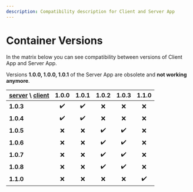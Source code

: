 ```yaml
---
description: Compatibility description for Client and Server App
---
```


# Container Versions

In the matrix below you can see compatibility between versions of Client App and Server App. 

Versions **1.0.0, 1.0.0, 1.0.1** of the Server App are obsolete and **not working anymore**.

| [server](informations.md) \ [client](client-app.md) | **1.0.0** | 1.0.1 | 1.0.2 | 1.0.3 | 1.1.0 |
| :--- | :---: | :---: | :---: | :---: | :---: |
| **1.0.3** | ✔️ | ✔️ | ❌ | ❌ | ❌ |
| **1.0.4** | ✔️ | ✔️ | ❌ | ❌ | ❌ |
| **1.0.5** | ❌ | ❌ | ✔️ | ✔️ | ❌ |
| **1.0.6** | ❌ | ❌ | ✔️ | ✔️ | ❌ |
| **1.0.7** | ❌ | ❌ | ✔️ | ✔️ | ❌ |
| **1.0.8** | ❌ | ❌ | ✔️ | ✔️ | ❌ |
| **1.1.0** | ❌ | ❌ | ❌ | ❌ | ✔️ |

